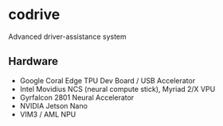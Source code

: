 # codrive
Advanced driver-assistance system

## Hardware

   * Google Coral Edge TPU Dev Board / USB Accelerator
   * Intel Movidius NCS (neural compute stick), Myriad 2/X VPU
   * Gyrfalcon 2801 Neural Accelerator
   * NVIDIA Jetson Nano
   * VIM3 / AML NPU
